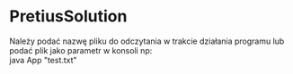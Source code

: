 # PretiusSolution  
Należy podać nazwę pliku do odczytania w trakcie działania programu lub podać plik jako parametr w konsoli np:  
java App "test.txt"

